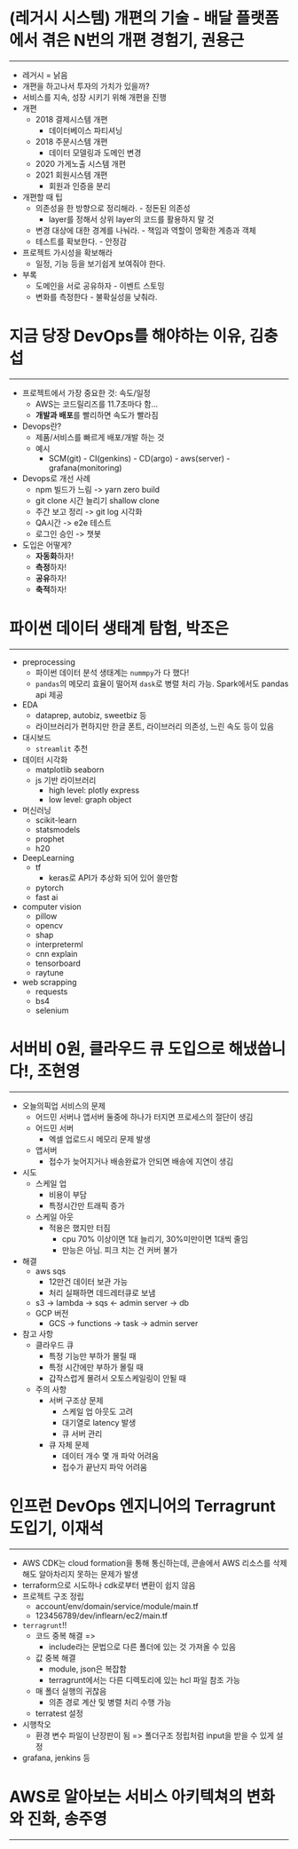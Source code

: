 # (레거시 시스템) 개편의 기술 - 배달 플랫폼에서 겪은 N번의 개편 경험기, 권용근

---

- 레거시 = 낡음
- 개편을 하고나서 투자의 가치가 있을까?
- 서비스를 지속, 성장 시키기 위해 개편을 진행
- 개편
  - 2018 결제시스템 개편
    - 데이터베이스 파티셔닝
  - 2018 주문시스템 개편
    - 데이터 모델링과 도메인 변경
  - 2020 가게노출 시스템 개편
  - 2021 회원시스템 개편
    - 회원과 인증을 분리
- 개편할 때 팁
  - 의존성을 한 방향으로 정리해라. - 정돈된 의존성
    - layer를 정해서 상위 layer의 코드를 활용하지 말 것
  - 변경 대상에 대한 경계를 나눠라. - 책임과 역할이 명확한 계층과 객체
  - 테스트를 확보한다. - 안정감
- 프로젝트 가시성을 확보해라
  - 일정, 기능 등을 보기쉽게 보여줘야 한다.
- 부록
  - 도메인을 서로 공유하자 - 이벤트 스토밍
  - 변화를 측정한다 - 불확실성을 낮춰라. 


# 지금 당장 DevOps를 해야하는 이유, 김충섭

---

- 프로젝트에서 가장 중요한 것: 속도/일정
  - AWS는 코드릴리즈를 11.7초마다 함...
  - **개발과 배포**를 빨리하면 속도가 빨라짐
- Devops란?
  - 제품/서비스를 빠르게 배포/개발 하는 것
  - 예시
    - SCM(git) - CI(genkins) - CD(argo) - aws(server) - grafana(monitoring)
- Devops로 개선 사례
  - npm 빌드가 느림 -> yarn zero build
  - git clone 시간 늘리기 shallow clone
  - 주간 보고 정리 -> git log 시각화
  - QA시간 -> e2e 테스트
  - 로그인 승인 -> 챗봇
- 도입은 어떻게?
  - **자동화**하자!
  - **측정**하자!
  - **공유**하자!
  - **축적**하자!

# 파이썬 데이터 생태계 탐험, 박조은

---

- preprocessing
  - 파이썬 데이터 분석 생태계는 `nummpy`가 다 했다!
  - `pandas`의 메모리 효율이 떨어져 `dask`로 병렬 처리 가능. Spark에서도 pandas api 제공
- EDA
  - dataprep, autobiz, sweetbiz 등
  - 라이브러리가 편하지만 한글 폰트, 라이브러리 의존성, 느린 속도 등이 있음
- 대시보드
  - `streamlit` 추천
- 데이터 시각화 
  - matplotlib seaborn
  - js 기반 라이브러리
    - high level: plotly express
    - low level: graph object
- 머신러닝
  - scikit-learn
  - statsmodels
  - prophet
  - h20
- DeepLearning
  - tf
    - keras로 API가 추상화 되어 있어 쓸만함
  - pytorch
  - fast ai
- computer vision
  - pillow
  - opencv
  - shap
  - interpreterml
  - cnn explain
  - tensorboard
  - raytune
- web scrapping
  - requests
  - bs4
  - selenium

# 서버비 0원, 클라우드 큐 도입으로 해냈씁니다!, 조현영

---

- 오늘의픽업 서비스의 문제
  - 어드민 서버나 앱서버 둘중에 하나가 터지면 프로세스의 절단이 생김
  - 어드민 서버
    - 엑셀 업로드시 메모리 문제 발생
  - 앱서버
    - 접수가 늦어지거나 배송완료가 안되면 배송에 지연이 생김
- 시도
  - 스케일 업
    - 비용이 부담
    - 특정시간만 트래픽 증가
  - 스케일 아웃
    - 적용은 했지만 터짐
      - cpu 70% 이상이면 1대 늘리기, 30%미만이면 1대씩 줄임
      - 만능은 아님. 피크 치는 건 커버 불가
- 해결
  - aws sqs
    - 12만건 데이터 보관 가능
    - 처리 실패하면 데드레터큐로 보냄
  - s3 -> lambda -> sqs <- admin server -> db
  - GCP 버전
    - GCS -> functions -> task -> admin server
- 참고 사항
  - 클라우드 큐
    - 특정 기능만 부하가 몰릴 때
    - 특정 시간에만 부하가 몰릴 때
    - 갑작스럽게 몰려서 오토스케일링이 안될 때
  - 주의 사항
    - 서버 구조상 문제
      - 스케일 업 아웃도 고려
      - 대기열로 latency 발생
      - 큐 서버 관리
    - 큐 자체 문제
      - 데이터 개수 몇 개 파악 어려움
      - 접수가 끝난지 파악 어려움

# 인프런 DevOps 엔지니어의 Terragrunt 도입기, 이재석

---

- AWS CDK는 cloud formation을 통해 통신하는데, 콘솔에서 AWS 리소스를 삭제해도 알아차리지 못하는 문제가 발생
- terraform으로 시도하나 cdk로부터 변환이 쉽지 않음
- 프로젝트 구조 정립
  - account/env/domain/service/module/main.tf
  - 123456789/dev/inflearn/ec2/main.tf
- `terragrunt`!!
  - 코드 중복 해결 => 
    - include라는 문법으로 다른 폴더에 있는 것 가져올 수 있음
  - 값 중복 해결
    - module, json은 복잡함
    - terragrunt에서는 다른 디렉토리에 있는 hcl 파일 참조 가능
  - 매 폴더 실행의 귀찮음
    - 의존 경로 계산 및 병렬 처리 수행 가능
  - terratest 설정
- 시행착오
  - 환경 변수 파일이 난장판이 됨 => 폴더구조 정립처럼 input을 받을 수 있게 설정
- grafana, jenkins 등 

# AWS로 알아보는 서비스 아키텍쳐의 변화와 진화, 송주영

---